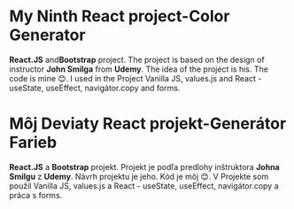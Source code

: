   <h1>My Ninth React project-Color Generator</h1>
 <p><strong>React.JS</strong> and<strong>Bootstrap</strong> project. The project is based on the design of instructor <strong>John Smilga</strong> from <strong>Udemy</strong>.
           The idea of the project is his. The code is mine 😊. I used in the Project Vanilla JS, values.js and React - useState, useEffect, navigátor.copy and forms. 
        </p>
 
 
 
 <h1>Môj Deviaty React projekt-Generátor Farieb</h1>
  <p><strong>React.JS</strong> a <strong>Bootstrap</strong> projekt. Projekt je podľa predlohy inštruktora <strong>Johna Smilgu</strong> z <strong>Udemy</strong>.
          Návrh projektu je jeho. Kód je môj 😊. V Projekte som použil Vanilla
          JS, values.js a React - useState, useEffect, navigátor.copy a práca s
          forms.
        </p>
